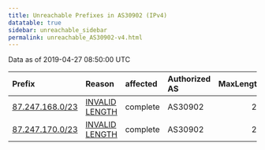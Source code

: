 ```yaml
---
title: Unreachable Prefixes in AS30902 (IPv4)
datatable: true
sidebar: unreachable_sidebar
permalink: unreachable_AS30902-v4.html
---
```


Data as of 2019-04-27 08:50:00 UTC


<div class="datatable-begin"></div>

| Prefix                                                   | Reason                                                                                                    | affected   | Authorized AS   |   MaxLength | Anchor                                         |   unreachable /24s |
|:---------------------------------------------------------|:----------------------------------------------------------------------------------------------------------|:-----------|:----------------|------------:|:-----------------------------------------------|-------------------:|
| [87.247.168.0/23](https://stat.ripe.net/87.247.168.0/23) | [INVALID LENGTH](https://rpki-validator.ripe.net/announcement-preview?asn=AS30902&prefix=87.247.168.0/23) | complete   | AS30902         |          22 | [RIPE](unreachable_RIPE_NCC_RPKI_Root-v4.html) |                  2 |
| [87.247.170.0/23](https://stat.ripe.net/87.247.170.0/23) | [INVALID LENGTH](https://rpki-validator.ripe.net/announcement-preview?asn=AS30902&prefix=87.247.170.0/23) | complete   | AS30902         |          22 | [RIPE](unreachable_RIPE_NCC_RPKI_Root-v4.html) |                  2 |

<div class="datatable-end"></div>